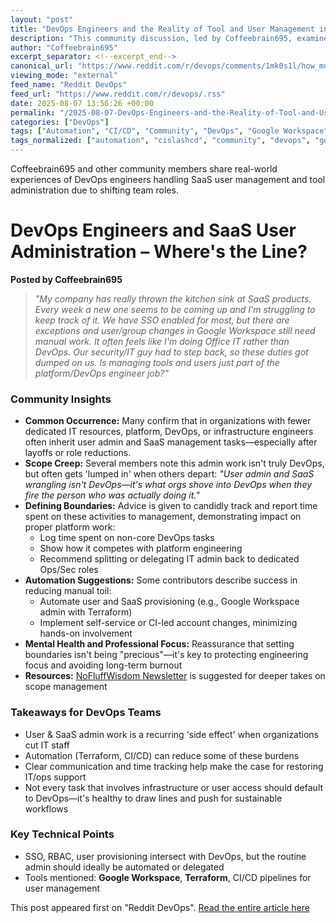 ```yaml
---
layout: "post"
title: "DevOps Engineers and the Reality of Tool and User Management in SaaS-Heavy Orgs"
description: "This community discussion, led by Coffeebrain695, examines the blurred boundaries between DevOps, office IT, and user administration in organizations rapidly adopting multiple SaaS platforms. Contributors reflect on how tasks like SSO setup, Google Workspace group management, and user provisioning creep into DevOps roles, propose strategies for better boundaries, and share tips for automation to refocus on core platform engineering."
author: "Coffeebrain695"
excerpt_separator: <!--excerpt_end-->
canonical_url: "https://www.reddit.com/r/devops/comments/1mk0s1l/how_much_of_your_job_involves_administering_tools/"
viewing_mode: "external"
feed_name: "Reddit DevOps"
feed_url: "https://www.reddit.com/r/devops/.rss"
date: 2025-08-07 13:56:26 +00:00
permalink: "/2025-08-07-DevOps-Engineers-and-the-Reality-of-Tool-and-User-Management-in-SaaS-Heavy-Orgs.html"
categories: ["DevOps"]
tags: ["Automation", "CI/CD", "Community", "DevOps", "Google Workspace", "IAM", "IT Operations", "Platform Engineering", "RBAC", "Role Management", "SaaS Administration", "Scope Creep", "SSO", "Terraform", "User Provisioning", "Workload Management"]
tags_normalized: ["automation", "cislashcd", "community", "devops", "google workspace", "iam", "it operations", "platform engineering", "rbac", "role management", "saas administration", "scope creep", "sso", "terraform", "user provisioning", "workload management"]
---
```


Coffeebrain695 and other community members share real-world experiences of DevOps engineers handling SaaS user management and tool administration due to shifting team roles.<!--excerpt_end-->

# DevOps Engineers and SaaS User Administration – Where's the Line?

**Posted by Coffeebrain695**

> _"My company has really thrown the kitchen sink at SaaS products. Every week a new one seems to be coming up and I'm struggling to keep track of it. We have SSO enabled for most, but there are exceptions and user/group changes in Google Workspace still need manual work. It often feels like I'm doing Office IT rather than DevOps. Our security/IT guy had to step back, so these duties got dumped on us. Is managing tools and users just part of the platform/DevOps engineer job?"_

### Community Insights

- **Common Occurrence:** Many confirm that in organizations with fewer dedicated IT resources, platform, DevOps, or infrastructure engineers often inherit user admin and SaaS management tasks—especially after layoffs or role reductions.
- **Scope Creep:** Several members note this admin work isn't truly DevOps, but often gets 'lumped in' when others depart: _"User admin and SaaS wrangling isn't DevOps—it's what orgs shove into DevOps when they fire the person who was actually doing it."_
- **Defining Boundaries:** Advice is given to candidly track and report time spent on these activities to management, demonstrating impact on proper platform work:
  - Log time spent on non-core DevOps tasks
  - Show how it competes with platform engineering
  - Recommend splitting or delegating IT admin back to dedicated Ops/Sec roles
- **Automation Suggestions:** Some contributors describe success in reducing manual toil:
  - Automate user and SaaS provisioning (e.g., Google Workspace admin with Terraform)
  - Implement self-service or CI-led account changes, minimizing hands-on involvement
- **Mental Health and Professional Focus:** Reassurance that setting boundaries isn't being "precious"—it's key to protecting engineering focus and avoiding long-term burnout
- **Resources:** [NoFluffWisdom Newsletter](https://NoFluffWisdom.com/Subscribe) is suggested for deeper takes on scope management

### Takeaways for DevOps Teams

- User & SaaS admin work is a recurring 'side effect' when organizations cut IT staff
- Automation (Terraform, CI/CD) can reduce some of these burdens
- Clear communication and time tracking help make the case for restoring IT/ops support
- Not every task that involves infrastructure or user access should default to DevOps—it's healthy to draw lines and push for sustainable workflows

### Key Technical Points

- SSO, RBAC, user provisioning intersect with DevOps, but the routine admin should ideally be automated or delegated
- Tools mentioned: **Google Workspace**, **Terraform**, CI/CD pipelines for user management

This post appeared first on "Reddit DevOps". [Read the entire article here](https://www.reddit.com/r/devops/comments/1mk0s1l/how_much_of_your_job_involves_administering_tools/)
